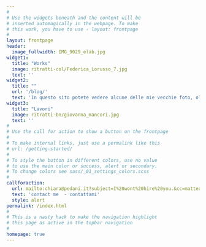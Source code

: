 ```yaml
---
#
# Use the widgets beneath and the content will be
# inserted automagically in the webpage. To make
# this work, you have to use › layout: frontpage  
#
layout: frontpage
header:
  image_fullwidth: IMG_9029_elab.jpg
widget1:
  title: "Works" 
  image: ritratti-col/Federica_Lorusso_7.jpg
  text: ''
widget2:
  title: "" 
  url: '/blog/'
  text: 'In questo sito potete vedere alcune delle mie vecchie foto, oltre alle foto che scatto ogni giorno. Stai cercandouna foto particolare? Assoldami e scatterò le foto che ti servono. <br> You can see some of my old photo on this site, and also the new photos  I take each day. Are you looking for a particular photo? Just hire me, I will shoot the right photo for your business'
widget3:
  title: "Lavori" 
  image: ritratti-bn/giovanna_mancori.jpg
  text: ''
#
# Use the call for action to show a button on the frontpage
#
# To make internal links, just use a permalink like this
# url: /getting-started/
#
# To style the button in different colors, use no value
# to use the main color or success, alert or secondary.
# To change colors see sass/_01_settings_colors.scss
#
callforaction:
  url: mailto:chiara@pedani.it?subject=I%20wont%20hire%20you.&cc=matteo@pedani.it&body=Send%20me%20more%20information%20on%20your%20work.
  text: 'contact me  - contattami' 
  style: alert
permalink: /index.html
#
# This is a nasty hack to make the navigation highlight
# this page as active in the topbar navigation
#
homepage: true
---
```


